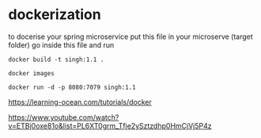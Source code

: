# dockerization
to docerise your spring microservice
put this file in your microserve (target folder)
go inside this file and run 

 ```
 docker build -t singh:1.1 .
 ```
 ```
 docker images 
 ```
 ```
 docker run -d -p 8080:7079 singh:1.1
 ```
 
 https://learning-ocean.com/tutorials/docker

https://www.youtube.com/watch?v=ETBj0oxe81o&list=PL6XT0grm_Tfje2ySztzdhp0HmCjVj5P4z
